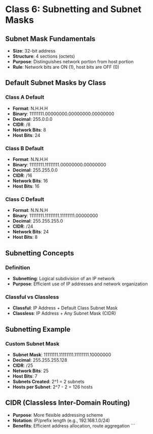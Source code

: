 # Class 6: Subnetting and Subnet Masks

## Subnet Mask Fundamentals
- **Size**: 32-bit address
- **Structure**: 4 sections (octets)
- **Purpose**: Distinguishes network portion from host portion
- **Rule**: Network bits are ON (1), host bits are OFF (0)

## Default Subnet Masks by Class

### Class A Default
- **Format**: N.H.H.H
- **Binary**: 11111111.00000000.00000000.00000000
- **Decimal**: 255.0.0.0
- **CIDR**: /8
- **Network Bits**: 8
- **Host Bits**: 24

### Class B Default
- **Format**: N.N.H.H
- **Binary**: 11111111.11111111.00000000.00000000
- **Decimal**: 255.255.0.0
- **CIDR**: /16
- **Network Bits**: 16
- **Host Bits**: 16

### Class C Default
- **Format**: N.N.N.H
- **Binary**: 11111111.11111111.11111111.00000000
- **Decimal**: 255.255.255.0
- **CIDR**: /24
- **Network Bits**: 24
- **Host Bits**: 8

## Subnetting Concepts

### Definition
- **Subnetting**: Logical subdivision of an IP network
- **Purpose**: Efficient use of IP addresses and network organization

### Classful vs Classless
- **Classful**: IP Address + Default Class Subnet Mask
- **Classless**: IP Address + Any Subnet Mask (CIDR)

## Subnetting Example

### Custom Subnet Mask
- **Subnet Mask**: 11111111.11111111.11111111.10000000
- **Decimal**: 255.255.255.128
- **CIDR**: /25
- **Network Bits**: 25
- **Host Bits**: 7
- **Subnets Created**: 2^1 = 2 subnets
- **Hosts per Subnet**: 2^7 - 2 = 126 hosts

## CIDR (Classless Inter-Domain Routing)
- **Purpose**: More flexible addressing scheme
- **Notation**: IP/prefix length (e.g., 192.168.1.0/24)
- **Benefits**: Efficient address allocation, route aggregation
\`\`\`
